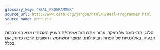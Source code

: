 ```yaml
---
glossary_key: "REAL_PROGRAMMER"
source_url: http://www.catb.org/jargon/html/R/Real-Programmer.html
source_name: קובץ הז׳רגון
---
```


סלנג, תת-סוגה של האקר. עבור מתכנת/ת אמיתי/ת העניין האמיתי נמצא במורכבות הבעיה, באלגנטיות של הפתרון וביעילותו. המוצר ומשתמשיו חשובים הרבה פחות, אם בכלל.
